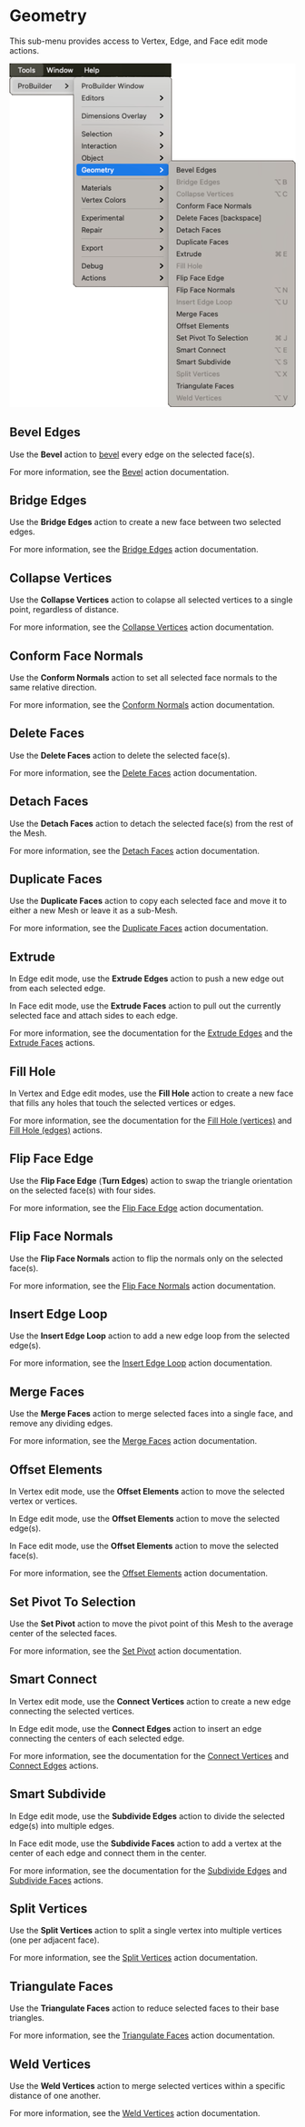 # Geometry

This sub-menu provides access to Vertex, Edge, and Face edit mode actions.

![Tools > ProBuilder > Geometry menu](images/menu-geometry.png)

## Bevel Edges

Use the **Bevel** action to [bevel](Edge_Bevel.md) every edge on the selected face(s).

For more information, see the [Bevel](Face_Bevel.md) action documentation.

## Bridge Edges

Use the **Bridge Edges** action to create a new face between two selected edges. 

For more information, see the [Bridge Edges](Edge_Bridge.md) action documentation.

## Collapse Vertices

Use the **Collapse Vertices** action to colapse all selected vertices to a single point, regardless of distance. 

For more information, see the [Collapse Vertices](Vert_Collapse.md) action documentation.

## Conform Face Normals

Use the **Conform Normals** action to set all selected face normals to the same relative direction. 

For more information, see the [Conform Normals](Face_ConformNormals.md) action documentation.

## Delete Faces

Use the **Delete Faces** action to delete the selected face(s).

For more information, see the [Delete Faces](Face_Delete.md) action documentation.

## Detach Faces

Use the **Detach Faces** action to detach the selected face(s) from the rest of the Mesh.

For more information, see the [Detach Faces](Face_Detach.md) action documentation.

## Duplicate Faces

Use the **Duplicate Faces** action to copy each selected face and move it to either a new Mesh or leave it as a sub-Mesh.

For more information, see the [Duplicate Faces](Face_Duplicate.md) action documentation.

## Extrude

In Edge edit mode, use the **Extrude Edges** action to push a new edge out from each selected edge.

In Face edit mode, use the **Extrude Faces** action to pull out the currently selected face and attach sides to each edge.

For more information, see the documentation for the [Extrude Edges](Edge_Extrude.md) and the [Extrude Faces](Face_Extrude.md) actions.

## Fill Hole

In Vertex and Edge edit modes, use the **Fill Hole** action to create a new face that fills any holes that touch the selected vertices or edges.

For more information, see the documentation for the [Fill Hole (vertices)](Vert_FillHole.md) and [Fill Hole (edges)](Edge_FillHole.md) actions.

## Flip Face Edge

Use the **Flip Face Edge** (**Turn Edges**) action to swap the triangle orientation on the selected face(s) with four sides.

For more information, see the [Flip Face Edge](Face_FlipTri.md) action documentation.

## Flip Face Normals

Use the **Flip Face Normals** action to flip the normals only on the selected face(s).

For more information, see the [Flip Face Normals](Face_FlipNormals.md) action documentation.

## Insert Edge Loop

Use the **Insert Edge Loop** action to add a new edge loop from the selected edge(s). 

For more information, see the [Insert Edge Loop](Edge_InsertLoop.md) action documentation.

## Merge Faces

Use the **Merge Faces** action to merge selected faces into a single face, and remove any dividing edges.

For more information, see the [Merge Faces](Face_Merge.md) action documentation.

## Offset Elements

In Vertex edit mode, use the **Offset Elements** action to move the selected vertex or vertices.

In Edge edit mode, use the **Offset Elements** action to move the selected edge(s).

In Face edit mode, use the **Offset Elements** action to move the selected face(s).

For more information, see the [Offset Elements](Offset_Elements.md) action documentation.

## Set Pivot To Selection

Use the **Set Pivot** action to move the pivot point of this Mesh to the average center of the selected faces.

For more information, see the [Set Pivot](Face_SetPivot.md) action documentation.

## Smart Connect

In Vertex edit mode, use the **Connect Vertices** action to create a new edge connecting the selected vertices.

In Edge edit mode, use the **Connect Edges** action to insert an edge connecting the centers of each selected edge.

For more information, see the documentation for the [Connect Vertices](Vert_Connect.md) and [Connect Edges](Edge_Connect.md) actions.

## Smart Subdivide

In Edge edit mode, use the **Subdivide Edges** action to divide the selected edge(s) into multiple edges. 

In Face edit mode, use the **Subdivide Faces** action to add a vertex at the center of each edge and connect them in the center.

For more information, see the documentation for the [Subdivide Edges](Edge_Subdivide.md) and [Subdivide Faces](Face_Subdivide.md) actions.

## Split Vertices

Use the **Split Vertices** action to split a single vertex into multiple vertices (one per adjacent face).

For more information, see the [Split Vertices](Vert_Split.md) action documentation.

## Triangulate Faces

Use the **Triangulate Faces** action to reduce selected faces to their base triangles.

For more information, see the [Triangulate Faces](Face_Triangulate.md) action documentation.

## Weld Vertices

Use the **Weld Vertices** action to merge selected vertices within a specific distance of one another.

For more information, see the [Weld Vertices](Vert_Weld.md) action documentation.

